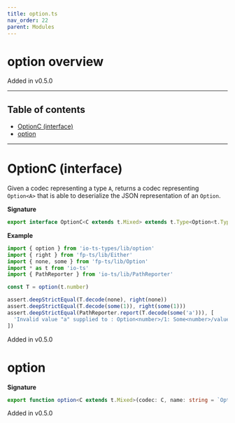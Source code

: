 ```yaml
---
title: option.ts
nav_order: 22
parent: Modules
---
```


# option overview

Added in v0.5.0

---

<h2 class="text-delta">Table of contents</h2>

- [OptionC (interface)](#optionc-interface)
- [option](#option)

---

# OptionC (interface)

Given a codec representing a type `A`, returns a codec representing `Option<A>` that is able to deserialize
the JSON representation of an `Option`.

**Signature**

```ts
export interface OptionC<C extends t.Mixed> extends t.Type<Option<t.TypeOf<C>>, Option<t.OutputOf<C>>, unknown> {}
```

**Example**

```ts
import { option } from 'io-ts-types/lib/option'
import { right } from 'fp-ts/lib/Either'
import { none, some } from 'fp-ts/lib/Option'
import * as t from 'io-ts'
import { PathReporter } from 'io-ts/lib/PathReporter'

const T = option(t.number)

assert.deepStrictEqual(T.decode(none), right(none))
assert.deepStrictEqual(T.decode(some(1)), right(some(1)))
assert.deepStrictEqual(PathReporter.report(T.decode(some('a'))), [
  'Invalid value "a" supplied to : Option<number>/1: Some<number>/value: number'
])
```

Added in v0.5.0

# option

**Signature**

```ts
export function option<C extends t.Mixed>(codec: C, name: string = `Option<${codec.name}>`): OptionC<C> { ... }
```

Added in v0.5.0
